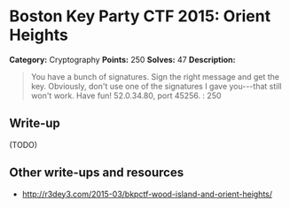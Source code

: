 # Boston Key Party CTF 2015: Orient Heights

**Category:** Cryptography
**Points:** 250
**Solves:** 47
**Description:**

> You have a bunch of signatures. Sign the right message and get the key. Obviously, don't use one of the signatures I gave you---that still won't work. Have fun! 52.0.34.80, port 45256. : 250

## Write-up

(TODO)

## Other write-ups and resources

* <http://r3dey3.com/2015-03/bkpctf-wood-island-and-orient-heights/>
